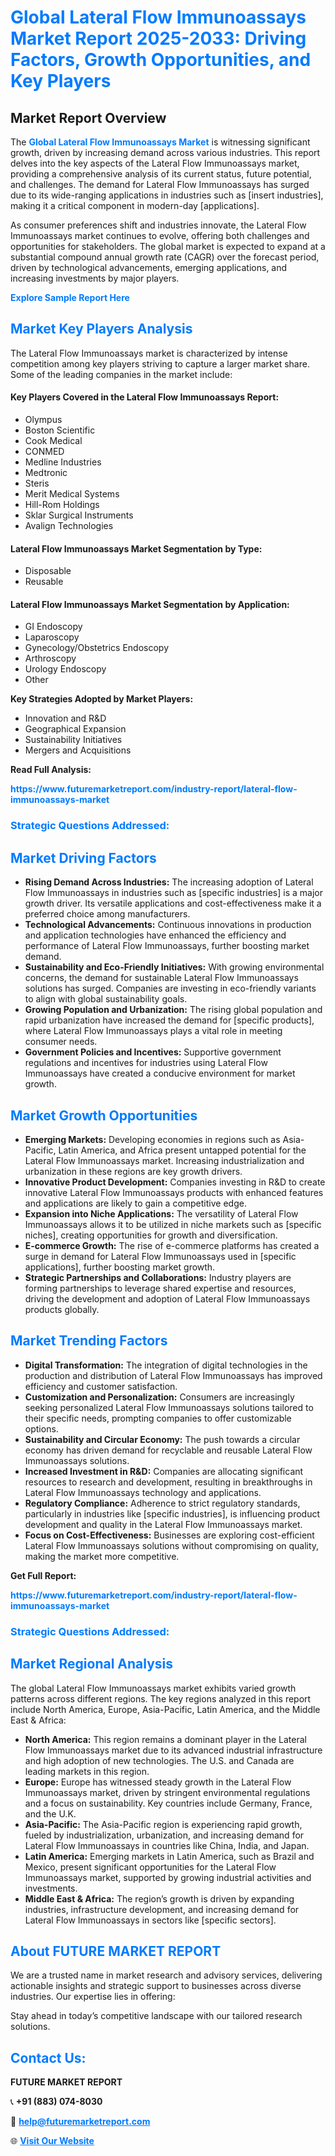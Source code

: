 <h1 style="color: #007BFF;">Global Lateral Flow Immunoassays Market Report 2025-2033: Driving Factors, Growth Opportunities, and Key Players</h1>

<section id="overview">
<h2>Market Report Overview</h2>
<p>The <a href="https://www.futuremarketreport.com/industry-report/lateral-flow-immunoassays-market" style="color: #007BFF; text-decoration: none;"><strong>Global Lateral Flow Immunoassays Market</strong></a> is witnessing significant growth, driven by increasing demand across various industries. This report delves into the key aspects of the Lateral Flow Immunoassays market, providing a comprehensive analysis of its current status, future potential, and challenges. The demand for Lateral Flow Immunoassays has surged due to its wide-ranging applications in industries such as [insert industries], making it a critical component in modern-day [applications].</p>
<p>As consumer preferences shift and industries innovate, the Lateral Flow Immunoassays market continues to evolve, offering both challenges and opportunities for stakeholders. The global market is expected to expand at a substantial compound annual growth rate (CAGR) over the forecast period, driven by technological advancements, emerging applications, and increasing investments by major players.</p>
</section>

<section id="overview">
<p><a href="https://www.futuremarketreport.com/request-sample/reportId=33975" style="color: #007BFF; text-decoration: none;"><strong>Explore Sample Report Here</strong></a></p>
</section>

<section id="key-players">
<h2 style="color: #007BFF;">Market Key Players Analysis</h2>
<p>The Lateral Flow Immunoassays market is characterized by intense competition among key players striving to capture a larger market share. Some of the leading companies in the market include:</p>
<h4>Key Players Covered in the Lateral Flow Immunoassays Report:</h4>
<ul><li>Olympus</li><li>Boston Scientific</li><li>Cook Medical</li><li>CONMED</li><li>Medline Industries</li><li>Medtronic</li><li>Steris</li><li>Merit Medical Systems</li><li>Hill-Rom Holdings</li><li>Sklar Surgical Instruments</li><li>Avalign Technologies</li></ul>
<h4>Lateral Flow Immunoassays Market Segmentation by Type:</h4>
<ul><li>Disposable</li><li>Reusable</li></ul>

<h4>Lateral Flow Immunoassays Market Segmentation by Application:</h4>
<ul><li>GI Endoscopy</li><li>Laparoscopy</li><li>Gynecology/Obstetrics Endoscopy</li><li>Arthroscopy</li><li>Urology Endoscopy</li><li>Other</li></ul>
<p><strong>Key Strategies Adopted by Market Players:</strong></p>
<ul>
<li>Innovation and R&D</li>
<li>Geographical Expansion</li>
<li>Sustainability Initiatives</li>
<li>Mergers and Acquisitions</li>
</ul>
</section>

<section>
<p><strong>Read Full Analysis: </strong></p><a href="https://www.futuremarketreport.com/industry-report/lateral-flow-immunoassays-market" style="color: #007BFF; text-decoration: none;"><strong>https://www.futuremarketreport.com/industry-report/lateral-flow-immunoassays-market</strong></a>
<h3 style="color: #007BFF;">Strategic Questions Addressed:</h3>
</section>

<section id="driving-factors">
<h2 style="color: #007BFF;">Market Driving Factors</h2>
<ul>
<li><strong>Rising Demand Across Industries:</strong> The increasing adoption of Lateral Flow Immunoassays in industries such as [specific industries] is a major growth driver. Its versatile applications and cost-effectiveness make it a preferred choice among manufacturers.</li>
<li><strong>Technological Advancements:</strong> Continuous innovations in production and application technologies have enhanced the efficiency and performance of Lateral Flow Immunoassays, further boosting market demand.</li>
<li><strong>Sustainability and Eco-Friendly Initiatives:</strong> With growing environmental concerns, the demand for sustainable Lateral Flow Immunoassays solutions has surged. Companies are investing in eco-friendly variants to align with global sustainability goals.</li>
<li><strong>Growing Population and Urbanization:</strong> The rising global population and rapid urbanization have increased the demand for [specific products], where Lateral Flow Immunoassays plays a vital role in meeting consumer needs.</li>
<li><strong>Government Policies and Incentives:</strong> Supportive government regulations and incentives for industries using Lateral Flow Immunoassays have created a conducive environment for market growth.</li>
</ul>
</section>

<section id="growth-opportunities">
<h2 style="color: #007BFF;">Market Growth Opportunities</h2>
<ul>
<li><strong>Emerging Markets:</strong> Developing economies in regions such as Asia-Pacific, Latin America, and Africa present untapped potential for the Lateral Flow Immunoassays market. Increasing industrialization and urbanization in these regions are key growth drivers.</li>
<li><strong>Innovative Product Development:</strong> Companies investing in R&D to create innovative Lateral Flow Immunoassays products with enhanced features and applications are likely to gain a competitive edge.</li>
<li><strong>Expansion into Niche Applications:</strong> The versatility of Lateral Flow Immunoassays allows it to be utilized in niche markets such as [specific niches], creating opportunities for growth and diversification.</li>
<li><strong>E-commerce Growth:</strong> The rise of e-commerce platforms has created a surge in demand for Lateral Flow Immunoassays used in [specific applications], further boosting market growth.</li>
<li><strong>Strategic Partnerships and Collaborations:</strong> Industry players are forming partnerships to leverage shared expertise and resources, driving the development and adoption of Lateral Flow Immunoassays products globally.</li>
</ul>
</section>

<section id="trending-factors">
<h2 style="color: #007BFF;">Market Trending Factors</h2>
<ul>
<li><strong>Digital Transformation:</strong> The integration of digital technologies in the production and distribution of Lateral Flow Immunoassays has improved efficiency and customer satisfaction.</li>
<li><strong>Customization and Personalization:</strong> Consumers are increasingly seeking personalized Lateral Flow Immunoassays solutions tailored to their specific needs, prompting companies to offer customizable options.</li>
<li><strong>Sustainability and Circular Economy:</strong> The push towards a circular economy has driven demand for recyclable and reusable Lateral Flow Immunoassays solutions.</li>
<li><strong>Increased Investment in R&D:</strong> Companies are allocating significant resources to research and development, resulting in breakthroughs in Lateral Flow Immunoassays technology and applications.</li>
<li><strong>Regulatory Compliance:</strong> Adherence to strict regulatory standards, particularly in industries like [specific industries], is influencing product development and quality in the Lateral Flow Immunoassays market.</li>
<li><strong>Focus on Cost-Effectiveness:</strong> Businesses are exploring cost-efficient Lateral Flow Immunoassays solutions without compromising on quality, making the market more competitive.</li>
</ul>
</section>

<section>
<p><strong>Get Full Report: </strong></p><a href="https://www.futuremarketreport.com/industry-report/lateral-flow-immunoassays-market" style="color: #007BFF; text-decoration: none;"><strong>https://www.futuremarketreport.com/industry-report/lateral-flow-immunoassays-market</strong></a>
<h3 style="color: #007BFF;">Strategic Questions Addressed:</h3>
</section>


<section id="regional-analysis">
<h2 style="color: #007BFF;">Market Regional Analysis</h2>
<p>The global Lateral Flow Immunoassays market exhibits varied growth patterns across different regions. The key regions analyzed in this report include North America, Europe, Asia-Pacific, Latin America, and the Middle East & Africa:</p>
<ul>
<li><strong>North America:</strong> This region remains a dominant player in the Lateral Flow Immunoassays market due to its advanced industrial infrastructure and high adoption of new technologies. The U.S. and Canada are leading markets in this region.</li>
<li><strong>Europe:</strong> Europe has witnessed steady growth in the Lateral Flow Immunoassays market, driven by stringent environmental regulations and a focus on sustainability. Key countries include Germany, France, and the U.K.</li>
<li><strong>Asia-Pacific:</strong> The Asia-Pacific region is experiencing rapid growth, fueled by industrialization, urbanization, and increasing demand for Lateral Flow Immunoassays in countries like China, India, and Japan.</li>
<li><strong>Latin America:</strong> Emerging markets in Latin America, such as Brazil and Mexico, present significant opportunities for the Lateral Flow Immunoassays market, supported by growing industrial activities and investments.</li>
<li><strong>Middle East & Africa:</strong> The region’s growth is driven by expanding industries, infrastructure development, and increasing demand for Lateral Flow Immunoassays in sectors like [specific sectors].</li>
</ul>
</section>

<footer>
<h2 style="color: #007BFF;">About FUTURE MARKET REPORT</h2>
<p>We are a trusted name in market research and advisory services, delivering actionable insights and strategic support to businesses across diverse industries. Our expertise lies in offering:</p>

<p>Stay ahead in today’s competitive landscape with our tailored research solutions.</p>

<h2 style="color: #007BFF;">Contact Us:</h2>
<p><strong>FUTURE MARKET REPORT</strong></p>
<p>📞 <strong>+91 (883) 074-8030</strong></p>
<p>📧 <strong><a href="mailto:help@futuremarketreport.com" style="color: #007BFF;">help@futuremarketreport.com</a></strong></p>
<p>🌐 <strong><a href="https://www.futuremarketreport.com/" style="color: #007BFF;">Visit Our Website</a></strong></p>
</footer>